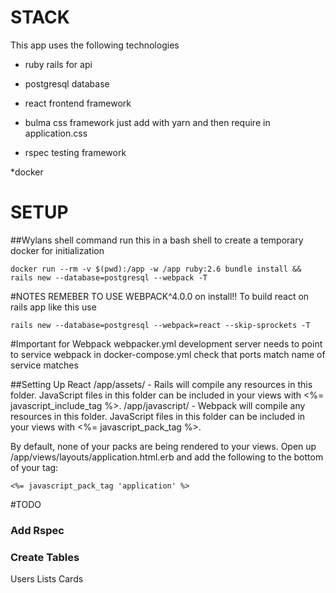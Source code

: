 # STACK
 This app uses the following technologies
 * ruby rails
 for api

 * postgresql
 database

 * react
 frontend framework

 * bulma
 css framework
 just add with yarn and then require in application.css

* rspec
testing framework

*docker


# SETUP

##Wylans shell command
run this in a bash shell to create a temporary docker for initialization

```
docker run --rm -v $(pwd):/app -w /app ruby:2.6 bundle install && rails new --database=postgresql --webpack -T
```

#NOTES
REMEBER TO USE WEBPACK^4.0.0 on install!!
To build react on rails app like this use

```
rails new --database=postgresql --webpack=react --skip-sprockets -T
```

#Important for Webpack
webpacker.yml development server needs to point to service webpack in docker-compose.yml
check that ports match name of service matches

##Setting Up React
/app/assets/ - Rails will compile any resources in this folder. JavaScript files in this folder can be included in your views with <%= javascript_include_tag %>.
/app/javascript/ - Webpack will compile any resources in this folder. JavaScript files in this folder can be included in your views with <%= javascript_pack_tag %>.

By default, none of your packs are being rendered to your views. Open up /app/views/layouts/application.html.erb and add the following to the bottom of your <head> tag:
```
<%= javascript_pack_tag 'application' %>
```



#TODO
### Add Rspec
### Create Tables
Users
Lists
Cards